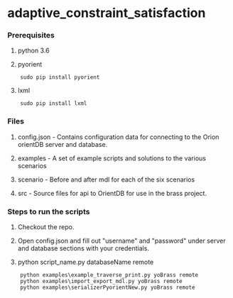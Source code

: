# adaptive_constraint_satisfaction

### Prerequisites

1) python 3.6

2) pyorient
```
	sudo pip install pyorient
```

3) lxml
```
	sudo pip install lxml
```

### Files

1) config.json - Contains configuration data for connecting to the Orion orientDB server and database.

2) examples - A set of example scripts and solutions to the various scenarios

3) scenario - Before and after mdl for each of the six scenarios

4) src - Source files for api to OrientDB for use in the brass project. 




### Steps to run the scripts

1) Checkout the repo.

2) Open config.json and fill out "username" and "password" under server and database sections with your credentials.

3) python script_name.py databaseName remote
```
	python examples\example_traverse_print.py yoBrass remote
	python examples\import_export_mdl.py yoBrass remote
	python examples\serializerPyorientNew.py yoBrass remote
```

